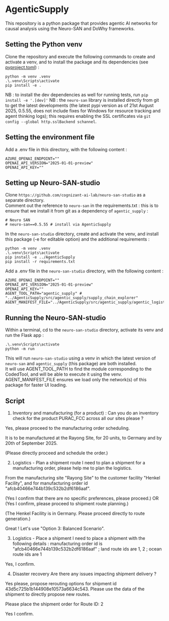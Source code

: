 # AgenticSupply

This repository is a python package that provides agentic AI networks for causal analysis using the Neuro-SAN and DoWhy frameworks.  

## Setting the Python venv

Clone the repository and execute the following commands to create and activate a venv, and to install the package and its dependencies (see [pyproject.toml](pyproject.toml)) :
```
python -m venv .venv
.\.venv\Scripts\activate
pip install -e .
```

NB : to install the dev dependencies as well for running tests, run ``pip install -e '.[dev]'``
NB : the ``neuro-san`` library is installed directly from git to get the latest developments (the latest pypi version as of 21st August 2025, 0.5.55, does not include fixes for Windows for resource tracking and agent thinking logs); this requires enabling the SSL certificates via ``git config --global http.sslBackend schannel``.  

## Setting the environment file
Add a .env file in this directory, with the following content :
```
AZURE_OPENAI_ENDPOINT=""
OPENAI_API_VERSION="2025-01-01-preview"
OPENAI_API_KEY=""
```

## Setting up Neuro-SAN-studio
Clone ``https://github.com/cognizant-ai-lab/neuro-san-studio`` as a separate directory.  
Comment out the reference to ``neuro-san`` in the requirements.txt : this is to ensure that we install it from git as a dependency of ``agentic_supply`` :
```
# Neuro SAN
# neuro-san==0.5.55 # install via AgenticSupply
``` 

In the ``neuro-san-studio`` directory, create and activate the venv, and install this package (-e for editable option) and the additional requirements :
```
python -m venv .venv
.\.venv\Scripts\activate
pip install -e ../AgenticSupply
pip install -r requirements.txt
```

Add a .env file in the ``neuro-san-studio`` directory, with the following content :
```
AZURE_OPENAI_ENDPOINT=""
OPENAI_API_VERSION="2025-01-01-preview"
OPENAI_API_KEY=""
AGENT_TOOL_PATH="agentic_supply" # "../AgenticSupply/src/agentic_supply/supply_chain_explorer"
AGENT_MANIFEST_FILE="../AgenticSupply/src/agentic_supply/agentic_logistics/manifest.hocon"
```

## Running the Neuro-SAN-studio
Within a terminal, cd to the ``neuro-san-studio`` directory, activate its venv and run the Flask app :
```
.\.venv\Scripts\activate
python -m run
```
This will run ``neuro-san-studio`` using a venv in which the latest version of ``neuro-san`` and ``agentic_supply`` (this package) are both installed.  
It will use AGENT_TOOL_PATH to find the module corresponding to the CodedTool, and will be able to execute it using the venv.  
AGENT_MANIFEST_FILE ensures we load only the network(s) of this package for faster UI loading.  


## Script

1. Inventory and manufacturing (for a product) :
Can you do an inventory check for the product PURAC_FCC across all our sites please ?

Yes, please proceed to the manufacturing order scheduling.

It is to be manufactured at the Rayong Site, for 20 units, to Germany and by 20th of September 2025.

(Please directly proceed and schedule the order.)



2. Logistics - Plan a shipment route
I need to plan a shipment for a manufacturing order, please help me to plan the logistics.

From the manufacturing site "Rayong Site" to the customer facility "Henkel Facility", and for manufacturing order id "afcb40466e744b139c532b2df6186aaf". 

(Yes I confirm that there are no specific preferences, please proceed.)
OR
(Yes I confirm, please proceed to shipment route planning.)

(The Henkel Facility is in Germany. Please proceed directly to route generation.)

Great ! Let's use "Option 3: Balanced Scenario".



3. Logistics - Place a shipment
I need to place a shipment with the following details :
manufacturing order id is "afcb40466e744b139c532b2df6186aaf" ;
land route ids are 1, 2 ; ocean route ids are 1

Yes, I confirm.


4. Disaster recovery
Are there any issues impacting shipment delivery ?

Yes please, propose rerouting options for shipment id 43d5c725b1b144908e10573a6634c543. Please use the data of the shipment to directly propose new routes.

Please place the shipment order for Route ID: 2

Yes I confirm.